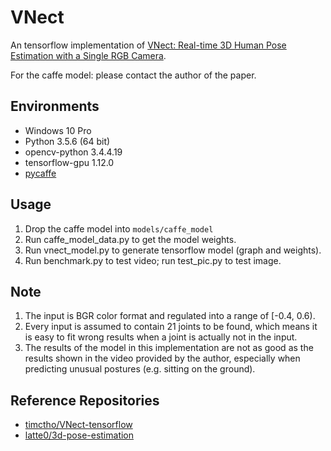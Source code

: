 # VNect

An tensorflow implementation of [VNect: Real-time 3D Human Pose Estimation with a Single RGB Camera](http://gvv.mpi-inf.mpg.de/projects/VNect/).

For the caffe model: please contact the author of the paper.

## Environments

- Windows 10 Pro
- Python 3.5.6 (64 bit)
- opencv-python 3.4.4.19
- tensorflow-gpu 1.12.0
- [pycaffe](https://github.com/BVLC/caffe/tree/windows)

## Usage

1. Drop the caffe model into `models/caffe_model`
2. Run caffe_model_data.py to get the model weights.
3. Run vnect_model.py to generate tensorflow model (graph and weights).
4. Run benchmark.py to test video; run test_pic.py to test image.

## Note

1. The input is BGR color format and regulated into a range of [-0.4, 0.6).
2. Every input is assumed to contain 21 joints to be found, which means it is easy to fit wrong results when a joint is actually not in the input.
3. The results of the model in this implementation are not as good as the results shown in the video provided by the author, especially when predicting unusual postures (e.g. sitting on the ground).

## Reference Repositories

- [timctho/VNect-tensorflow](https://github.com/timctho/VNect-tensorflow)
- [latte0/3d-pose-estimation](https://github.com/timctho/VNect-tensorflow)